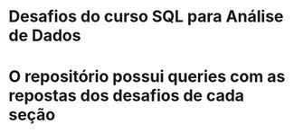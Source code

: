 # Desafios do curso SQL para Análise de Dados
# O repositório possui queries com as repostas dos desafios de cada seção
